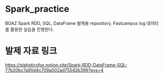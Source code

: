 # Spark_practice
BOAZ Spark RDD, SQL, DataFrame 발제용 repository. Fastcampus log 데이터를 활용한 실습을 진행한다.

# 발제 자료 링크
https://statisticsfox.notion.site/Spark-RDD-DataFrame-SQL-77b20bc7a90d4c709a002ad75542b396?pvs=4

